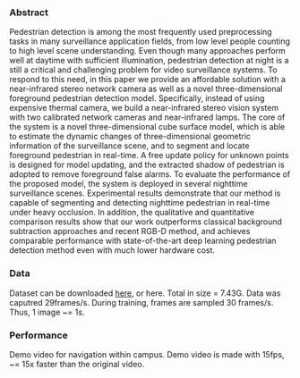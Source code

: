 ### Abstract

Pedestrian detection is among the most frequently used preprocessing tasks in many surveillance application fields, from low level people
counting to high level scene understanding. Even though many approaches perform well at daytime with sufficient illumination, pedestrian
detection at night is a still a critical and challenging problem for video surveillance systems. To respond to this need, in this paper we
provide an affordable solution with a near-infrared stereo network camera as well as a novel three-dimensional foreground pedestrian
detection model. Specifically, instead of using expensive thermal camera, we build a near-infrared stereo vision system with two
calibrated network cameras and near-infrared lamps. The core of the system is a novel three-dimensional cube surface model, which is able
to estimate the dynamic changes of three-dimensional geometric information of the surveillance scene, and to segment and locate foreground
pedestrian in real-time. A free update policy for unknown points is designed for model updating, and the extracted shadow of pedestrian
is adopted to remove foreground false alarms. To evaluate the performance of the proposed model, the system is deployed in several
nighttime surveillance scenes. Experimental results demonstrate that our method is capable of segmenting and detecting nighttime
pedestrian in real-time under heavy occlusion. In addition, the qualitative and quantitative comparison results show that our work
outperforms classical background subtraction approaches and recent RGB-D method, and achieves comparable performance with state-of-the-art
deep learning pedestrian detection method even with much lower hardware cost.


### Data

Dataset can be downloaded [here](http://www.baidu.com), or here. Total in size = 7.43G. Data was caputred 29frames/s. During training, frames are sampled 30 frames/s. Thus, 1 image ~= 1s.

### Performance

Demo video for navigation within campus. Demo video is made with 15fps, ~= 15x faster than the original video.

